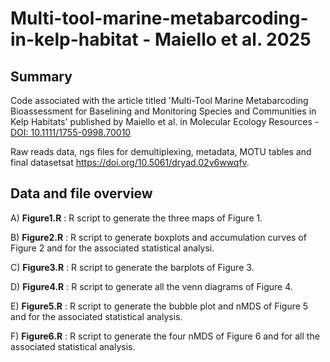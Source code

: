 # Multi-tool-marine-metabarcoding-in-kelp-habitat - Maiello et al. 2025

## Summary
Code associated with the article titled 'Multi-Tool Marine Metabarcoding Bioassessment for Baselining and Monitoring Species and Communities in Kelp Habitats' published by Maiello et al. in Molecular Ecology Resources - [DOI: 10.1111/1755-0998.70010](https://doi.org/10.1111/1755-0998.70010)

Raw reads data, ngs files for demultiplexing, metadata, MOTU tables and final datasetsat https://doi.org/10.5061/dryad.02v6wwqfv.

## Data and file overview
A) **Figure1.R** : R script to generate the three maps of Figure 1.

B) **Figure2.R** : R script to generate boxplots and accumulation curves of Figure 2 and for the associated statistical analysi.

C) **Figure3.R** : R script to generate the barplots of Figure 3.

D) **Figure4.R** : R script to generate all the venn diagrams of Figure 4.

E) **Figure5.R** : R script to generate the bubble plot and nMDS of Figure 5 and for the associated statistical analysis.

F) **Figure6.R** : R script to generate the four nMDS of Figure 6 and for all the associated statistical analysis.
